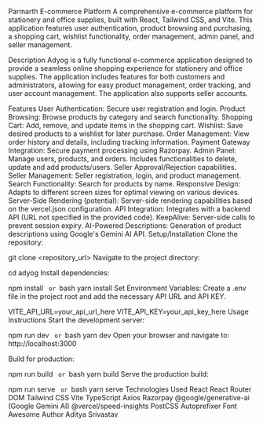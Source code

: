 Parmarth E-commerce Platform
A comprehensive e-commerce platform for stationery and office supplies, built with React, Tailwind CSS, and Vite. This application features user authentication, product browsing and purchasing, a shopping cart, wishlist functionality, order management, admin panel, and seller management.

Description
Adyog is a fully functional e-commerce application designed to provide a seamless online shopping experience for stationery and office supplies. The application includes features for both customers and administrators, allowing for easy product management, order tracking, and user account management. The application also supports seller accounts.

Features
User Authentication: Secure user registration and login.
Product Browsing: Browse products by category and search functionality.
Shopping Cart: Add, remove, and update items in the shopping cart.
Wishlist: Save desired products to a wishlist for later purchase.
Order Management: View order history and details, including tracking information.
Payment Gateway Integration: Secure payment processing using Razorpay.
Admin Panel: Manage users, products, and orders. Includes functionalities to delete, update and add products/users. Seller Approval/Rejection capabilities.
Seller Management: Seller registration, login, and product management.
Search Functionality: Search for products by name.
Responsive Design: Adapts to different screen sizes for optimal viewing on various devices.
Server-Side Rendering (potential): Server-side rendering capabilities based on the vercel.json configuration.
API Integration: Integrates with a backend API (URL not specified in the provided code).
KeepAlive: Server-side calls to prevent session expiry.
AI-Powered Descriptions: Generation of product descriptions using Google's Gemini AI API.
Setup/Installation
Clone the repository:

git clone <repository_url>
Navigate to the project directory:

cd adyog
Install dependencies:

npm install
```  or  ```bash
yarn install
Set Environment Variables: Create a .env file in the project root and add the necessary API URL and API KEY.

VITE_API_URL=your_api_url_here
VITE_API_KEY=your_api_key_here
Usage Instructions
Start the development server:

npm run dev
```  or  ```bash
yarn dev
Open your browser and navigate to: http://localhost:3000

Build for production:

npm run build
```  or  ```bash
yarn build
Serve the production build:

npm run serve
```  or  ```bash
yarn serve
Technologies Used
React
React Router DOM
Tailwind CSS
Vite
TypeScript
Axios
Razorpay
@google/generative-ai (Google Gemini AI)
@vercel/speed-insights
PostCSS
Autoprefixer
Font Awesome
Author
Aditya Srivastav
